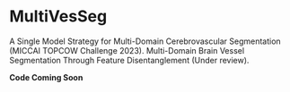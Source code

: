 # MultiVesSeg
A Single Model Strategy for Multi-Domain Cerebrovascular Segmentation (MICCAI TOPCOW Challenge 2023).
Multi-Domain Brain Vessel Segmentation Through Feature Disentanglement (Under review).

**Code Coming Soon**
